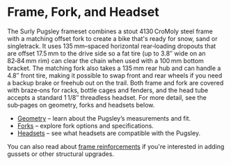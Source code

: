 # Frame, Fork, and Headset  
The Surly Pugsley frameset combines a stout 4130 CroMoly steel frame with a matching offset fork to create a bike that's ready for snow, sand or singletrack.  It uses 135 mm–spaced horizontal rear‑loading dropouts that are offset 17.5 mm to the drive side so a fat tire (up to 3.8″ wide on an 82‑84 mm rim) can clear the chain when used with a 100 mm bottom bracket.  The matching fork also takes a 135 mm rear hub and can handle a 4.8″ front tire, making it possible to swap front and rear wheels if you need a backup brake or freehub out on the trail.  Both frame and fork are covered with braze‑ons for racks, bottle cages and fenders, and the head tube accepts a standard 1 1/8″ threadless headset.  For more detail, see the sub‑pages on geometry, forks and headsets below.  
  
- [Geometry](geometry/) – learn about the Pugsley’s measurements and fit.  
- [Forks](fork/) – explore fork options and specifications.  
- [Headsets](headset/) – see what headsets are compatible with the Pugsley.  
  
You can also read about [frame reinforcements](reinforcements/) if you're interested in adding gussets or other structural upgrades. 
